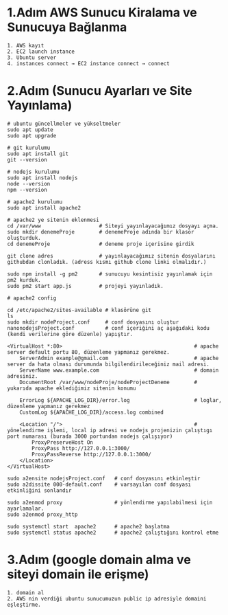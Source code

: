# 1.Adım AWS Sunucu Kiralama ve Sunucuya Bağlanma 
    1. AWS kayıt
    2. EC2 launch instance 
    3. Ubuntu server
    4. instances connect → EC2 instance connect → connect

# 2.Adım (Sunucu Ayarları ve Site Yayınlama) 
    
    # ubuntu güncellmeler ve yükseltmeler
    sudo apt update
    sudo apt upgrade
    
    # git kurulumu
    sudo apt install git
    git --version
    
    # nodejs kurulumu
    sudo apt install nodejs
    node --version
    npm --version
    
    # apache2 kurulumu
    sudo apt install apache2
    
    # apache2 ye sitenin eklenmesi
    cd /var/www                   # Siteyi yayınlayacağımız dosyayı açma.
    sudo mkdir denemeProje        # denemeProje adında bir klasör oluşturduk.
    cd denemeProje                # deneme proje içerisine girdik
    
    git clone adres               # yayınlayacağımız sitenin dosyalarını githubdan clonladık. (adress kısmı github clone linki olmalıdır.)
    
    sudo npm install -g pm2       # sunucuyu kesintisiz yayınlamak için pm2 kurduk.
    sudo pm2 start app.js         # projeyi yayınladık.
    
    # apache2 config
    
    cd /etc/apache2/sites-available # klasörüne git
    ls
    sudo mkdir nodeProject.conf     # conf dosyasını oluştur
    nanonodejsProject.conf          # conf içeriğini aç aşağıdaki kodu (kendi verilerine göre düzenle) yapıştır.
    
    <VirtualHost *:80>                                           # apache server default portu 80, düzenleme yapmanız gerekmez.
        ServerAdmin example@gmail.com                            # apache server da hata olması durumunda bilgilendirileceğiniz mail adresi.
        ServerName www.example.com                               # domain adresiniz.
        DocumentRoot /var/www/nodeProje/nodeProjectDeneme        # yukarıda apache eklediğimiz sitenin konumu
    
        ErrorLog ${APACHE_LOG_DIR}/error.log                     # loglar, düzenleme yapmanız gerekmez
        CustomLog ${APACHE_LOG_DIR}/access.log combined
    
        <Location "/">                                           # yönelendirme işlemi, local ip adresi ve nodejs projenizin çalıştıgı port numarası (burada 3000 portundan nodejs çalışıyor)
            ProxyPreserveHost On
            ProxyPass http://127.0.0.1:3000/
            ProxyPassReverse http://127.0.0.1:3000/
        </Location>
    </VirtualHost>
    
    sudo a2ensite nodejsProject.conf   # conf dosyasını etkinleştir
    sudo a2dissite 000-default.conf    # varsayılan conf dosyası etkinliğini sonlandır
    
    sudo a2enmod proxy                 # yönlendirme yapılabilmesi için ayarlamalar.
    sudo a2enmod proxy_http
    
    sudo systemctl start  apache2      # apache2 başlatma
    sudo systemctl status apache2      # apache2 çalıştığını kontrol etme
    
    
# 3.Adım (google domain alma ve siteyi domain ile erişme) 
    1. domain al
    2. AWS nin verdiği ubuntu sunucumuzun public ip adresiyle domaini eşleştirme.
